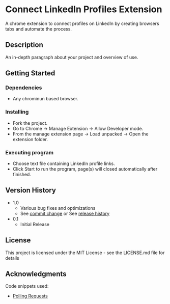 # Connect LinkedIn Profiles Extension

A chrome extension to connect profiles on LinkedIn by creating browsers tabs and automate the process.


## Description

An in-depth paragraph about your project and overview of use.


## Getting Started

### Dependencies

* Any chrominun based browser.

### Installing

* Fork the project.
* Go to Chrome -> Manage Extension -> Allow Developer mode.
* From the manage extension page -> Load unpacked -> Open the extension folder.

### Executing program

* Choose text file containing LinkedIn profile links.
* Click Start to run the program, page(s) will closed automatically after finished.


## Version History

* 1.0
  * Various bug fixes and optimizations
  * See [commit change]() or See [release history]()
* 0.1
  * Initial Release


## License

This project is licensed under the MIT License - see the LICENSE.md file for details


## Acknowledgments

Code snippets used:

* [Polling Requests](https://dev.to/siddharthssb11/polling-requests-to-an-api-in-javascript-1g2d)
